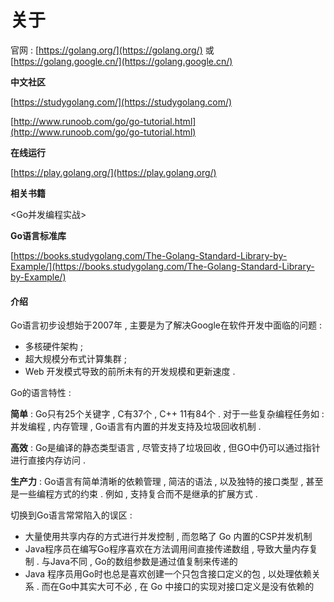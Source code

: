 # 关于

官网 : [https://golang.org/](https://golang.org/) 或 [https://golang.google.cn/](https://golang.google.cn/)

**中文社区**

[https://studygolang.com/](https://studygolang.com/)

[http://www.runoob.com/go/go-tutorial.html](http://www.runoob.com/go/go-tutorial.html)

**在线运行**

[https://play.golang.org/](https://play.golang.org/)

**相关书籍**

&lt;Go并发编程实战&gt;

**Go语言标准库**

[https://books.studygolang.com/The-Golang-Standard-Library-by-Example/](https://books.studygolang.com/The-Golang-Standard-Library-by-Example/)

#### 介绍

Go语言初步设想始于2007年 , 主要是为了解决Google在软件开发中面临的问题 :

* 多核硬件架构 ; 
* 超大规模分布式计算集群 ; 
* Web 开发模式导致的前所未有的开发规模和更新速度 . 

Go的语言特性 : 

**简单** : Go只有25个关键字 , C有37个 , C++ 11有84个 . 对于一些复杂编程任务如 : 并发编程 , 内存管理 , Go语言有内置的并发支持及垃圾回收机制 . 

**高效** : Go是编译的静态类型语言 , 尽管支持了垃圾回收 , 但GO中仍可以通过指针进行直接内存访问 . 

**生产力** : Go语言有简单清晰的依赖管理 , 简洁的语法 , 以及独特的接口类型 , 甚至是一些编程方式的约束 . 例如 , 支持复合而不是继承的扩展方式 . 

切换到Go语言常常陷入的误区 : 

* 大量使用共享内存的方式进行并发控制 , 而忽略了 Go 内置的CSP并发机制
* Java程序员在编写Go程序喜欢在方法调用间直接传递数组 , 导致大量内存复制 . 与Java不同 , Go的数组参数是通过值复制来传递的
* Java 程序员用Go时也总是喜欢创建一个只包含接口定义的包 , 以处理依赖关系 . 而在Go中其实大可不必 , 在 Go 中接口的实现对接口定义是没有依赖的



